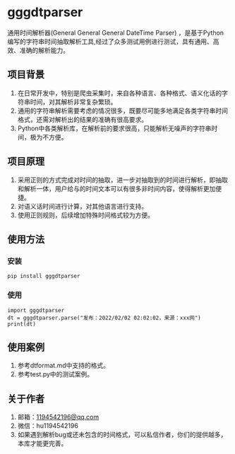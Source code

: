 # gggdtparser
通用时间解析器(General General General DateTime Parser) ，是基于Python编写的字符串时间抽取解析工具,经过了众多测试用例进行测试，具有通用、高效、准确的解析能力。

## 项目背景
1. 在日常开发中，特别是爬虫采集时，来自各种语言、各种格式、语义化话的字符串时间，对其解析非常复杂繁琐。
2. 通用的字符串解析需要考虑的情况很多，既要尽可能多地满足各类字符串时间格式，还需对解析出的结果的准确有很高要求。
3. Python中各类解析库，在解析前的要求很高，只能解析无噪声的字符串时间，极为不方便。
## 项目原理
1. 采用正则的方式完成对时间的抽取，进一步对抽取到的时间进行解析，即抽取和解析一体，用户给与的时间文本可以有很多非时间内容，使得解析更加便捷。
2. 对语义话时间进行计算，对其他语言进行支持。
3. 使用正则规则，后续增加特殊时间格式较为方便。
## 使用方法
### 安装
    pip install gggdtparser
### 使用
    import gggdtparser
    dt = gggdtparser.parse("发布：2022/02/02 02:02:02，来源：xxx网")
    print(dt)
## 使用案例
1. 参考dtformat.md中支持的格式。
2. 参考test.py中的测试案例。
## 关于作者
1. 邮箱：1194542196@qq.com
2. 微信：hu1194542196
3. 如果遇到解析bug或还未包含的时间格式，可以私信作者，你们的提供越多，本库才能更完善。